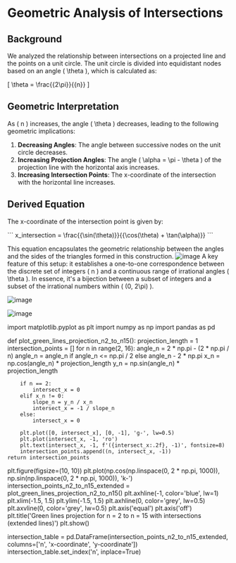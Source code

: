 # Geometric Analysis of Intersections

## Background

We analyzed the relationship between intersections on a projected line and the points on a unit circle. 
The unit circle is divided into equidistant nodes based on an angle \( \\theta \), which is calculated as:

\[ \\theta = \\frac{{2\\pi}}{{n}} \]

## Geometric Interpretation

As \( n \) increases, the angle \( \\theta \) decreases, leading to the following geometric implications:

1. **Decreasing Angles**: The angle between successive nodes on the unit circle decreases.
2. **Increasing Projection Angles**: The angle \( \\alpha = \\pi - \\theta \) of the projection line with the horizontal axis increases.
3. **Increasing Intersection Points**: The x-coordinate of the intersection with the horizontal line increases.

## Derived Equation

The x-coordinate of the intersection point is given by:

\`\`\`
x_intersection = \\frac{{\\sin(\\theta)}}{{\\cos(\\theta) + \\tan(\\alpha)}}
\`\`\`

This equation encapsulates the geometric relationship between the angles and the sides of the triangles formed in this construction.
![image](https://github.com/jconorgrogan/Grogan-Rotational-Number-Theory/assets/130090573/55bd3b32-a994-4317-9904-e300894b23c0)
A key feature of this setup: it establishes a one-to-one correspondence between the discrete set of integers \( n \) and a continuous range of irrational angles \( \theta \). In essence, it's a bijection between a subset of integers and a subset of the irrational numbers within \( (0, 2\pi) \).


![image](https://github.com/jconorgrogan/Grogan-Rotational-Number-Theory/assets/130090573/1be164ca-64bf-41f0-bb18-4620c7a25ccd)

![image](https://github.com/jconorgrogan/Grogan-Rotational-Number-Theory/assets/130090573/8a1d7548-4c58-46b5-8bca-cc6d5e971fa0)

import matplotlib.pyplot as plt
import numpy as np
import pandas as pd

def plot_green_lines_projection_n2_to_n15():
    projection_length = 1
    intersection_points = []
    for n in range(2, 16):
        angle_n = 2 * np.pi - (2 * np.pi / n)
        angle_n = angle_n if angle_n <= np.pi / 2 else angle_n - 2 * np.pi
        x_n = np.cos(angle_n) * projection_length
        y_n = np.sin(angle_n) * projection_length
        
        if n == 2:
            intersect_x = 0
        elif x_n != 0:
            slope_n = y_n / x_n
            intersect_x = -1 / slope_n
        else:
            intersect_x = 0
        
        plt.plot([0, intersect_x], [0, -1], 'g-', lw=0.5)
        plt.plot(intersect_x, -1, 'ro')
        plt.text(intersect_x, -1, f'({intersect_x:.2f}, -1)', fontsize=8)
        intersection_points.append((n, intersect_x, -1))
    return intersection_points

plt.figure(figsize=(10, 10))
plt.plot(np.cos(np.linspace(0, 2 * np.pi, 1000)), np.sin(np.linspace(0, 2 * np.pi, 1000)), 'k-')
intersection_points_n2_to_n15_extended = plot_green_lines_projection_n2_to_n15()
plt.axhline(-1, color='blue', lw=1)
plt.xlim(-1.5, 1.5)
plt.ylim(-1.5, 1.5)
plt.axhline(0, color='grey', lw=0.5)
plt.axvline(0, color='grey', lw=0.5)
plt.axis('equal')
plt.axis('off')
plt.title('Green lines projection for n = 2 to n = 15 with intersections (extended lines)')
plt.show()

intersection_table = pd.DataFrame(intersection_points_n2_to_n15_extended, columns=['n', 'x-coordinate', 'y-coordinate'])
intersection_table.set_index('n', inplace=True)
